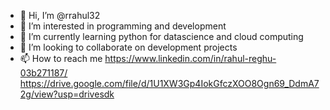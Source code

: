 - 👋 Hi, I’m @rrahul32
- 👀 I’m interested in programming and development
- 🌱 I’m currently learning python for datascience and cloud computing
- 💞️ I’m looking to collaborate on development projects
- 📫 How to reach me https://www.linkedin.com/in/rahul-reghu-03b271187/
https://drive.google.com/file/d/1U1XW3Gp4IokGfczXOO8Ogn69_DdmA72g/view?usp=drivesdk
<!---
rrahul32/rrahul32 is a ✨ special ✨ repository because its `README.md` (this file) appears on your GitHub profile.
You can click the Preview link to take a look at your changes.
--->
